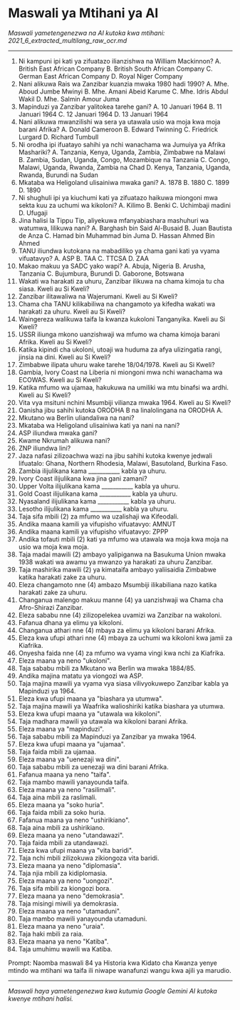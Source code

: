 # Maswali ya Mtihani ya AI
*Maswali yametengenezwa na AI kutoka kwa mtihani: 2021_6_extracted_multilang_raw_ocr.md*

---

1.  Ni kampuni ipi kati ya zifuatazo ilianzishwa na William Mackinnon? A. British East African Company B. British South African Company C. German East African Company D. Royal Niger Company
2.  Nani alikuwa Rais wa Zanzibar kuanzia mwaka 1980 hadi 1990? A. Mhe. Aboud Jumbe Mwinyi B. Mhe. Amani Abeid Karume C. Mhe. Idris Abdul Wakil D. Mhe. Salmin Amour Juma
3.  Mapinduzi ya Zanzibar yalitokea tarehe gani? A. 10 Januari 1964 B. 11 Januari 1964 C. 12 Januari 1964 D. 13 Januari 1964
4.  Nani alikuwa mwanzilishi wa sera ya utawala usio wa moja kwa moja barani Afrika? A. Donald Cameroon B. Edward Twinning C. Friedrick Lurgard D. Richard Tumbull
5.  Ni orodha ipi ifuatayo sahihi ya nchi wanachama wa Jumuiya ya Afrika Mashariki? A. Tanzania, Kenya, Uganda, Zambia, Zimbabwe na Malawi B. Zambia, Sudan, Uganda, Congo, Mozambique na Tanzania C. Congo, Malawi, Uganda, Rwanda, Zambia na Chad D. Kenya, Tanzania, Uganda, Rwanda, Burundi na Sudan
6.  Mkataba wa Heligoland ulisainiwa mwaka gani? A. 1878 B. 1880 C. 1899 D. 1890
7.  Ni shughuli ipi ya kiuchumi kati ya zifuatazo haikuwa miongoni mwa sekta kuu za uchumi wa kikoloni? A. Kilimo B. Benki C. Uchimbaji madini D. Ufugaji
8.  Jina halisi la Tippu Tip, aliyekuwa mfanyabiashara mashuhuri wa watumwa, lilikuwa nani? A. Barghash bin Said Al-Busaid B. Juan Bautista de Anza C. Hamad bin Muhammad bin Juma D. Hassan Ahmed Bin Ahmed
9.  TANU iliundwa kutokana na mabadiliko ya chama gani kati ya vyama vifuatavyo? A. ASP B. TAA C. TTCSA D. ZAA
10. Makao makuu ya SADC yako wapi? A. Abuja, Nigeria B. Arusha, Tanzania C. Bujumbura, Burundi D. Gaborone, Botswana
11. Wakati wa harakati za uhuru, Zanzibar ilikuwa na chama kimoja tu cha siasa. Kweli au Si Kweli?
12. Zanzibar ilitawaliwa na Wajerumani. Kweli au Si Kweli?
13. Chama cha TANU kilikabiliwa na changamoto ya kifedha wakati wa harakati za uhuru. Kweli au Si Kweli?
14. Waingereza walikuwa taifa la kwanza kukoloni Tanganyika. Kweli au Si Kweli?
15. USSR iliunga mkono uanzishwaji wa mfumo wa chama kimoja barani Afrika. Kweli au Si Kweli?
16. Katika kipindi cha ukoloni, utoaji wa huduma za afya ulizingatia rangi, jinsia na dini. Kweli au Si Kweli?
17. Zimbabwe ilipata uhuru wake tarehe 18/04/1978. Kweli au Si Kweli?
18. Gambia, Ivory Coast na Liberia ni miongoni mwa nchi wanachama wa ECOWAS. Kweli au Si Kweli?
19. Katika mfumo wa ujamaa, hakukuwa na umiliki wa mtu binafsi wa ardhi. Kweli au Si Kweli?
20. Vita vya msituni nchini Msumbiji vilianza mwaka 1964. Kweli au Si Kweli?
21. Oanisha jibu sahihi kutoka ORODHA B na linalolingana na ORODHA A.
22. Mkutano wa Berlin uliandaliwa na nani?
23. Mkataba wa Heligoland ulisainiwa kati ya nani na nani?
24. ASP iliundwa mwaka gani?
25. Kwame Nkrumah alikuwa nani?
26. ZNP iliundwa lini?
27. Jaza nafasi zilizoachwa wazi na jibu sahihi kutoka kwenye jedwali lifuatalo: Ghana, Northern Rhodesia, Malawi, Basutoland, Burkina Faso.
28. Zambia ilijulikana kama ___________ kabla ya uhuru.
29. Ivory Coast ilijulikana kwa jina gani zamani?
30. Upper Volta ilijulikana kama ___________ kabla ya uhuru.
31. Gold Coast ilijulikana kama ___________ kabla ya uhuru.
32. Nyasaland ilijulikana kama ___________ kabla ya uhuru.
33. Lesotho ilijulikana kama ___________ kabla ya uhuru.
34. Taja sifa mbili (2) za mfumo wa uzalishaji wa Kifeodali.
35. Andika maana kamili ya vifupisho vifuatavyo: AMNUT
36. Andika maana kamili ya vifupisho vifuatavyo: ZPPP
37. Andika tofauti mbili (2) kati ya mfumo wa utawala wa moja kwa moja na usio wa moja kwa moja.
38. Taja madai mawili (2) ambayo yalipiganwa na Basukuma Union mwaka 1938 wakati wa awamu ya mwanzo ya harakati za uhuru Zanzibar.
39. Taja mashirika mawili (2) ya kimataifa ambayo yaliisaidia Zimbabwe katika harakati zake za uhuru.
40. Eleza changamoto nne (4) ambazo Msumbiji ilikabiliana nazo katika harakati zake za uhuru.
41. Changanua malengo makuu manne (4) ya uanzishwaji wa Chama cha Afro-Shirazi Zanzibar.
42. Eleza sababu nne (4) zilizopelekea uvamizi wa Zanzibar na wakoloni.
43. Fafanua dhana ya elimu ya kikoloni.
44. Changanua athari nne (4) mbaya za elimu ya kikoloni barani Afrika.
45. Eleza kwa ufupi athari nne (4) mbaya za uchumi wa kikoloni kwa jamii za Kiafrika.
46. Onyesha faida nne (4) za mfumo wa vyama vingi kwa nchi za Kiafrika.
47. Eleza maana ya neno "ukoloni".
48. Taja sababu mbili za Mkutano wa Berlin wa mwaka 1884/85.
49. Andika majina matatu ya viongozi wa ASP.
50. Taja majina mawili ya vyama vya siasa vilivyokuwepo Zanzibar kabla ya Mapinduzi ya 1964.
51. Eleza kwa ufupi maana ya "biashara ya utumwa".
52. Taja majina mawili ya Waafrika walioshiriki katika biashara ya utumwa.
53. Eleza kwa ufupi maana ya "utawala wa kikoloni".
54. Taja madhara mawili ya utawala wa kikoloni barani Afrika.
55. Eleza maana ya "mapinduzi".
56. Taja sababu mbili za Mapinduzi ya Zanzibar ya mwaka 1964.
57. Eleza kwa ufupi maana ya "ujamaa".
58. Taja faida mbili za ujamaa.
59. Eleza maana ya "uenezaji wa dini".
60. Taja sababu mbili za uenezaji wa dini barani Afrika.
61. Fafanua maana ya neno "taifa".
62. Taja mambo mawili yanayounda taifa.
63. Eleza maana ya neno "rasilimali".
64. Taja aina mbili za raslimali.
65. Eleza maana ya "soko huria".
66. Taja faida mbili za soko huria.
67. Fafanua maana ya neno "ushirikiano".
68. Taja aina mbili za ushirikiano.
69. Eleza maana ya neno "utandawazi".
70. Taja faida mbili za utandawazi.
71. Eleza kwa ufupi maana ya "vita baridi".
72. Taja nchi mbili zilizokuwa zikiongoza vita baridi.
73. Eleza maana ya neno "diplomasia".
74. Taja njia mbili za kidiplomasia.
75. Eleza maana ya neno "uongozi".
76. Taja sifa mbili za kiongozi bora.
77. Eleza maana ya neno "demokrasia".
78. Taja misingi miwili ya demokrasia.
79. Eleza maana ya neno "utamaduni".
80. Taja mambo mawili yanayounda utamaduni.
81. Eleza maana ya neno "uraia".
82. Taja haki mbili za raia.
83. Eleza maana ya neno "Katiba".
84. Taja umuhimu wawili wa Katiba.

Prompt: Naomba maswali 84 ya Historia kwa Kidato cha Kwanza yenye mtindo wa mtihani wa taifa ili niwape wanafunzi wangu kwa ajili ya marudio.

---
*Maswali haya yametengenezwa kwa kutumia Google Gemini AI kutoka kwenye mtihani halisi.*
